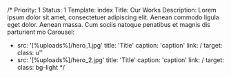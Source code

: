 /*
Priority: 1
Status: 1
Template: index
Title: Our Works
Description: Lorem ipsum dolor sit amet, consectetuer adipiscing elit. Aenean commodo ligula eget dolor. Aenean massa. Cum sociis natoque penatibus et magnis dis parturient mo
Carousel:
- src: '[%uploads%]/hero_1.jpg'
  title: 'Title'
  caption: 'caption'
  link: /
  target:
  class: u''
- src: '[%uploads%]/hero_2.jpg'
  title: 'Title'
  caption: 'caption'
  link: /
  target:
  class: bg-light
*/
